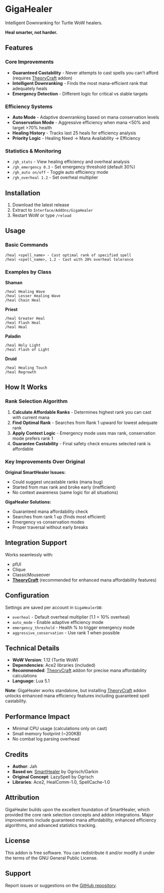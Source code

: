 # GigaHealer

Intelligent Downranking for Turtle WoW healers.

**Heal smarter, not harder.**

## Features

### Core Improvements
- **Guaranteed Castability** - Never attempts to cast spells you can't afford (requires [TheoryCraft](https://github.com/tiffanyplus/TheoryCraft-Turtle) addon)
- **Intelligent Downranking** - Finds the most mana-efficient rank that adequately heals
- **Emergency Detection** - Different logic for critical vs stable targets

### Efficiency Systems
- **Auto Mode** - Adaptive downranking based on mana conservation levels
- **Conservation Mode** - Aggressive efficiency when mana <50% and target >70% health  
- **Healing History** - Tracks last 25 heals for efficiency analysis
- **Priority Logic** - Healing Need → Mana Availability → Efficiency

### Statistics & Monitoring
- `/gh_stats` - View healing efficiency and overheal analysis
- `/gh_emergency 0.3` - Set emergency threshold (default 30%)
- `/gh_auto on/off` - Toggle auto efficiency mode
- `/gh_overheal 1.2` - Set overheal multiplier

## Installation

1. Download the latest release
2. Extract to `Interface/AddOns/GigaHealer`
3. Restart WoW or type `/reload`

## Usage

### Basic Commands
```
/heal <spell_name> - Cast optimal rank of specified spell
/heal <spell_name>, 1.2 - Cast with 20% overheal tolerance
```

### Examples by Class

**Shaman**
```
/heal Healing Wave
/heal Lesser Healing Wave
/heal Chain Heal
```

**Priest**
```
/heal Greater Heal
/heal Flash Heal
/heal Heal
```

**Paladin**
```
/heal Holy Light
/heal Flash of Light
```

**Druid**
```
/heal Healing Touch
/heal Regrowth
```

## How It Works

### Rank Selection Algorithm

1. **Calculate Affordable Ranks** - Determines highest rank you can cast with current mana
2. **Find Optimal Rank** - Searches from Rank 1 upward for lowest adequate rank
3. **Apply Context Logic** - Emergency mode uses max rank, conservation mode prefers rank 1
4. **Guarantee Castability** - Final safety check ensures selected rank is affordable

### Key Improvements Over Original

**Original SmartHealer Issues:**
- Could suggest uncastable ranks (mana bug)
- Started from max rank and broke early (inefficient)
- No context awareness (same logic for all situations)

**GigaHealer Solutions:**
- Guaranteed mana affordability check
- Searches from rank 1 up (finds most efficient)
- Emergency vs conservation modes
- Proper traversal without early breaks

## Integration Support

Works seamlessly with:
- pfUI
- Clique
- ClassicMouseover
- **[TheoryCraft](https://github.com/tiffanyplus/TheoryCraft-Turtle)** (recommended for enhanced mana affordability features)

## Configuration

Settings are saved per account in `GigaHealerDB`:
- `overheal` - Default overheal multiplier (1.1 = 10% overheal)
- `auto_mode` - Enable adaptive efficiency mode
- `emergency_threshold` - Health % to trigger emergency mode
- `aggressive_conservation` - Use rank 1 when possible

## Technical Details

- **WoW Version**: 1.12 (Turtle WoW)
- **Dependencies**: Ace2 libraries (included)
- **Recommended**: [TheoryCraft](https://github.com/tiffanyplus/TheoryCraft-Turtle) addon for precise mana affordability calculations
- **Language**: Lua 5.1

**Note**: GigaHealer works standalone, but installing [TheoryCraft](https://github.com/tiffanyplus/TheoryCraft-Turtle) addon unlocks enhanced mana efficiency features including guaranteed spell castability.

## Performance Impact

- Minimal CPU usage (calculations only on cast)
- Small memory footprint (~200KB)
- No combat log parsing overhead

## Credits

- **Author**: Jah
- **Based on**: [SmartHealer](https://github.com/melbaa/SmartHealer) by Ogrisch/Garkin
- **Original Concept**: LazySpell by Ogrisch
- **Libraries**: Ace2, HealComm-1.0, SpellCache-1.0

## Attribution

GigaHealer builds upon the excellent foundation of SmartHealer, which provided the core rank selection concepts and addon integrations. Major improvements include guaranteed mana affordability, enhanced efficiency algorithms, and advanced statistics tracking.

## License

This addon is free software. You can redistribute it and/or modify it under the terms of the GNU General Public License.

## Support

Report issues or suggestions on the [GitHub repository](https://github.com/Jahfonte/GigaHeal).